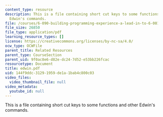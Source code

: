 ```yaml
---
content_type: resource
description: This is a file containing short cut keys to some functions and other
  Edwin's commands.
file: /courses/6-090-building-programming-experience-a-lead-in-to-6-001-january-iap-2005/144f9ddc31291959de1a1bab4c800c03_edwin.pdf
file_size: 26850
file_type: application/pdf
learning_resource_types: []
license: https://creativecommons.org/licenses/by-nc-sa/4.0/
ocw_type: OCWFile
parent_title: Related Resources
parent_type: CourseSection
parent_uid: 9f0ac8e6-d82e-dc24-7d52-e53bb226fcac
resourcetype: Document
title: edwin.pdf
uid: 144f9ddc-3129-1959-de1a-1bab4c800c03
video_files:
  video_thumbnail_file: null
video_metadata:
  youtube_id: null
---
```

This is a file containing short cut keys to some functions and other Edwin's commands.